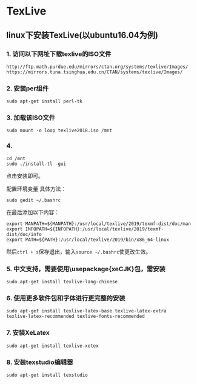 # TexLive

## linux下安装TexLive(以ubuntu16.04为例)

### 1. 访问以下网址下载texlive的ISO文件
```
http://ftp.math.purdue.edu/mirrors/ctan.org/systems/texlive/Images/
https://mirrors.tuna.tsinghua.edu.cn/CTAN/systems/texlive/Images/
```

### 2. 安装per组件
```
sudo apt-get install perl-tk
```

### 3. 加载该ISO文件
```
sudo mount -o loop texlive2018.iso /mnt
```
### 4. 
```
cd /mnt
sudo ./install-tl -gui
```
点击安装即可。

配置环境变量
具体方法：
```
sudo gedit ~/.bashrc
```

在最后添加以下内容：
```
export MANPATH=${MANPATH}:/usr/local/texlive/2019/texmf-dist/doc/man
export INFOPATH=${INFOPATH}:/usr/local/texlive/2019/texmf-dist/doc/info
export PATH=${PATH}:/usr/local/texlive/2019/bin/x86_64-linux
```
然后`ctrl + s`保存退出，输入`source ~/.bashrc`使更改生效。

### 5. 中文支持，需要使用\usepackage{xeCJK}包，需安装
```
sudo apt-get install texlive-lang-chinese
```

### 6. 使用更多软件包和字体进行更完整的安装
```
sudo apt-get install texlive-latex-base texlive-latex-extra 
texlive-latex-recommended texlive-fonts-recommended
```
### 7. 安装XeLatex
```
sudo apt-get install texlive-xetex
```
### 8. 安装texstudio编辑器
```
sudo apt-get install texstudio
```
